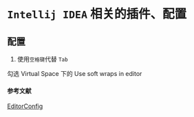 # `Intellij IDEA` 相关的插件、配置

## 配置

1. 使用`空格键`代替 `Tab`

  勾选 Virtual Space 下的 Use soft wraps in editor


#### 参考文献

[EditorConfig](http://www.cnblogs.com/xiyangbaixue/p/4201490.html)
